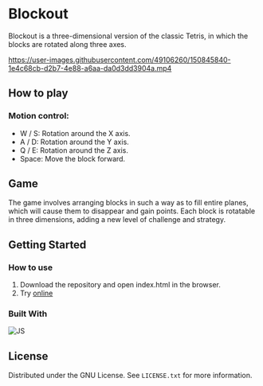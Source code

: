 # Blockout
Blockout is a three-dimensional version of the classic Tetris, in which the blocks are rotated along three axes.

https://user-images.githubusercontent.com/49106260/150845840-1e4c68cb-d2b7-4e88-a6aa-da0d3dd3904a.mp4

## How to play
### Motion control:
* W / S: Rotation around the X axis.
* A / D: Rotation around the Y axis.
* Q / E: Rotation around the Z axis.
* Space: Move the block forward.

## Game
The game involves arranging blocks in such a way as to fill entire planes, which will cause them to disappear and gain points. Each block is rotatable in three dimensions, adding a new level of challenge and strategy.

## Getting Started
### How to use
1. Download the repository and open index.html in the browser.
2. Try <a href="https://voidsamuraj.github.io/Blockout/" target="_blank">online</a>


### Built With
![JS]

<!-- MARKDOWN LINKS & IMAGES -->
<!-- https://www.markdownguide.org/basic-syntax/#reference-style-links -->
[JS]: https://img.shields.io/badge/JavaScript-grey?style=for-the-badge&logo=javascript 

## License

Distributed under the GNU License. See `LICENSE.txt` for more information.
